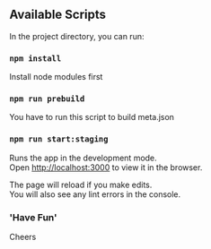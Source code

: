 ## Available Scripts

In the project directory, you can run:

### `npm install`

Install node modules first

### `npm run prebuild`

You have to run this script to build meta.json

### `npm run start:staging`

Runs the app in the development mode.<br />
Open [http://localhost:3000](http://localhost:3000) to view it in the browser.

The page will reload if you make edits.<br />
You will also see any lint errors in the console.

### 'Have Fun'
Cheers